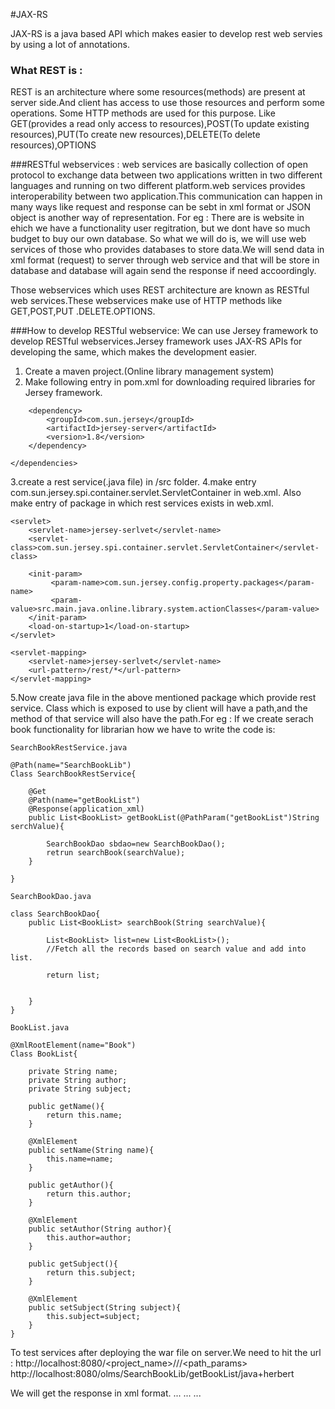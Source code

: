 #JAX-RS

JAX-RS is a java based API which makes easier to develop rest web servies by using a lot of annotations.
### What REST  is :

REST is an architecture where some resources(methods) are present at server side.And client has access to use those resources and perform some operations.
Some HTTP methods are used for this purpose. Like GET(provides a read only access to resources),POST(To update existing resources),PUT(To create new resources),DELETE(To delete resources),OPTIONS

###RESTful webservices :
web services are basically collection of open protocol to exchange data between two applications written in two different languages and running on two different platform.web services provides interoperability between two application.This communication can happen in many ways like request and response can be sebt in xml format or JSON object is another way of representation.
For eg : There are is website in ehich we have a functionality user regitration, but we dont have so much budget to buy our own database.
So what we will do is, we will use web services of those who provides databases to store data.We will send data in xml format (request) to server through web service and that will be store in database and database will again send the response if need accoordingly.

Those webservices which uses REST architecture are known as RESTful web services.These webservices make use of HTTP methods like GET,POST,PUT .DELETE.OPTIONS.

###How to develop RESTful webservice:
We can use Jersey framework to develop RESTful webservices.Jersey framework uses JAX-RS APIs for developing the same, which makes the development easier.

1. Create a maven project.(Online library management system)
2. Make following entry in pom.xml for downloading required libraries for Jersey framework.

<dependencies>
	
		<dependency>
			<groupId>com.sun.jersey</groupId>
			<artifactId>jersey-server</artifactId>
			<version>1.8</version>
		</dependency>

	</dependencies>
	
3.create a rest service(.java file) in /src folder.
4.make entry com.sun.jersey.spi.container.servlet.ServletContainer in web.xml. Also make entry of package in which rest services exists in web.xml.

	<servlet>
		<servlet-name>jersey-serlvet</servlet-name>
		<servlet-class>com.sun.jersey.spi.container.servlet.ServletContainer</servlet-class>
	
		<init-param>
		     <param-name>com.sun.jersey.config.property.packages</param-name>
		     <param-value>src.main.java.online.library.system.actionClasses</param-value>
		</init-param>
		<load-on-startup>1</load-on-startup>
	</servlet>

	<servlet-mapping>
		<servlet-name>jersey-serlvet</servlet-name>
		<url-pattern>/rest/*</url-pattern>
	</servlet-mapping>

5.Now create java file in the above mentioned package which provide rest service.
	Class which is exposed to use by client will have a path,and the method of that service will also have the path.For eg :
	If we create serach book functionality for librarian how we have to write the code is:
	
	SearchBookRestService.java
	
	@Path(name="SearchBookLib")
	Class SearchBookRestService{
		
		@Get
		@Path(name="getBookList")
		@Response(application_xml)
		public List<BookList> getBookList(@PathParam("getBookList")String serchValue){
		
			SearchBookDao sbdao=new SearchBookDao();
			retrun searchBook(searchValue);
		}
	
	}
	
	SearchBookDao.java
	
	class SearchBookDao{
		public List<BookList> searchBook(String searchValue){
		
			List<BookList> list=new List<BookList>();
			//Fetch all the records based on search value and add into list.
			
			return list;
		
		
		}
	}
	
	BookList.java
	
	@XmlRootElement(name="Book")
	Class BookList{
	
		private String name;
		private String author;
		private String subject;
		
		public getName(){
			return this.name;
		}
		
		@XmlElement
		public setName(String name){
			this.name=name;
		}
		
		public getAuthor(){
			return this.author;
		}
		
		@XmlElement
		public setAuthor(String author){
			this.author=author;
		}
		
		public getSubject(){
			return this.subject;
		}
		
		@XmlElement
		public setSubject(String subject){
			this.subject=subject;
		}
	}

To test services after deploying the war file on server.We need to hit the url : http://localhost:8080/<project_name>/<classPath>/<functionPath>/<path_params>
http://localhost:8080/olms/SearchBookLib/getBookList/java+herbert

We will get the response in xml format.
<Book>
	<name>...</name>
	<author>...</author>
	<subject>...</subject>
</Book>
